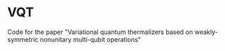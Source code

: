 # VQT
Code for the paper "Variational quantum thermalizers based on weakly-symmetric nonunitary multi-qubit operations"
